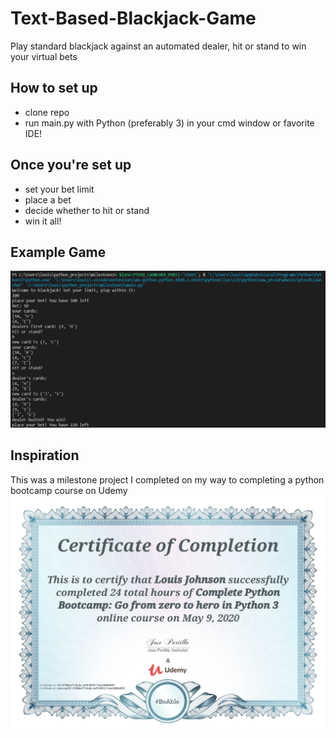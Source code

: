 # Text-Based-Blackjack-Game
Play standard blackjack against an automated dealer, hit or stand to win your virtual bets

## How to set up

* clone repo
* run main.py with Python (preferably 3) in your cmd window or favorite IDE!

## Once you're set up
* set your bet limit
* place a bet
* decide whether to hit or stand
* win it all!

## Example Game
![screenshot](demo/example_game_snip.png)

## Inspiration
This was a milestone project I completed on my way to completing a python bootcamp course on Udemy
![proof_of_completion](demo/certificate_of_completion.jpg)